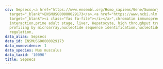 ```yaml
---
csv: Sepsecs,<a href="https://www.ensembl.org/Homo_sapiens/Gene/Summary?db=core;g=ENSMUSG00000029173"
  target="_blank">ENSMUSG00000029173</a>,<a href="https://www.ncbi.nlm.nih.gov/pubmed/23834426"
  target="_blank"><i class="fas fa-file"></i></a>",chromatin immunoprecipitation assay,direct
  interaction,prime adult stage, liver, Hepatocyte, high throughput transcription
  profiling by microarray,nucleotide sequence identification,nucleotide sequence identification,transcriptional
  regulation,
data_alias: Sepsecs
data_id: ENSMUSG00000029173
data_numevidence: 1
data_species: Mus musculus
data_taxid: '10090'
title: Sepsecs
---
```


